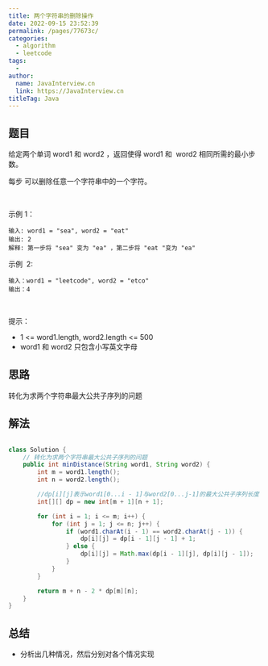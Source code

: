 ```yaml
---
title: 两个字符串的删除操作
date: 2022-09-15 23:52:39
permalink: /pages/77673c/
categories:
  - algorithm
  - leetcode
tags:
  - 
author: 
  name: JavaInterview.cn
  link: https://JavaInterview.cn
titleTag: Java
---
```


## 题目

给定两个单词 word1 和 word2 ，返回使得 word1 和  word2 相同所需的最小步数。

每步 可以删除任意一个字符串中的一个字符。

 

示例 1：

    输入: word1 = "sea", word2 = "eat"
    输出: 2
    解释: 第一步将 "sea" 变为 "ea" ，第二步将 "eat "变为 "ea"
示例  2:

    输入：word1 = "leetcode", word2 = "etco"
    输出：4
 

提示：

- 1 <= word1.length, word2.length <= 500
- word1 和 word2 只包含小写英文字母



## 思路

转化为求两个字符串最大公共子序列的问题

## 解法
```java

class Solution {
    // 转化为求两个字符串最大公共子序列的问题
    public int minDistance(String word1, String word2) {
        int m = word1.length();
        int n = word2.length();

        //dp[i][j]表示word1[0...i - 1]与word2[0...j-1]的最大公共子序列长度
        int[][] dp = new int[m + 1][n + 1];

        for (int i = 1; i <= m; i++) {
            for (int j = 1; j <= n; j++) {
                if (word1.charAt(i - 1) == word2.charAt(j - 1)) {
                    dp[i][j] = dp[i - 1][j - 1] + 1;
                } else {
                    dp[i][j] = Math.max(dp[i - 1][j], dp[i][j - 1]);
                }
            }
        }

        return m + n - 2 * dp[m][n];
    }
}
```

## 总结

- 分析出几种情况，然后分别对各个情况实现 
